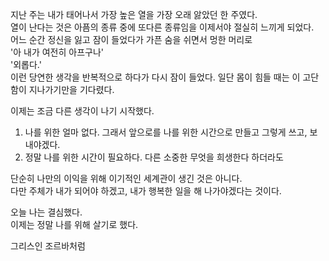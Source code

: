 지난 주는 내가 태어나서 가장 높은 열을 가장 오래 앓았던 한 주였다.  
열이 난다는 것은 아픔의 종류 중에 또다른 종류임을 이제서야 절실히 느끼게 되었다.  
어느 순간 정신을 잃고 잠이 들었다가 가픈 숨을 쉬면서 멍한 머리로  
'아 내가 여전히 아프구나'  
'외롭다.'  
이런 당연한 생각을 반복적으로 하다가 다시 잠이 들었다. 
일단 몸이 힘들 때는 이 고단함이 지나가기만을 기다렸다.  
  
   
  이제는 조금 다른 생각이 나기 시작했다.  
  1. 나를 위한 얼마 없다. 그래서 앞으로를 나를 위한 시간으로 만들고 그렇게 쓰고, 보내야겠다.  
  2. 정말 나를 위한 시간이 필요하다. 다른 소중한 무엇을 희생한다 하더라도   
  
단순히 나만의 이익을 위해 이기적인 세계관이 생긴 것은 아니다.  
다만 주체가 내가 되어야 하겠고, 내가 행복한 일을 해 나가야겠다는 것이다.  
     
오늘 나는 결심했다.  
이제는 정말 나를 위해 살기로 했다.  


  그리스인 조르바처럼  
 

